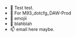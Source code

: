 - 👋 Test test.
- 👀 For M93_dotcfg_DAW-Prod
- 🌱 emojii
- 💞️ blahblah
- 📫 email here maybe.

<!---
This is a comment.
--->
